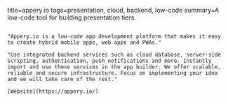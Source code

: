 title=appery.io
tags=presentation, cloud, backend, low-code
summary=A low-code tool for building presentation tiers.
~~~~~~

"Appery.io is a low-code app development platform that makes it easy to create hybrid mobile apps, web apps and PWAs."

"Use integrated backend services such as cloud database, server-side scripting, authentication, push notifications and more. Instantly import and use these services in the app builder. We offer scalable, reliable and secure infrastructure. Focus on implementing your idea and we will take care of the rest."

[Website](https://appery.io/)
